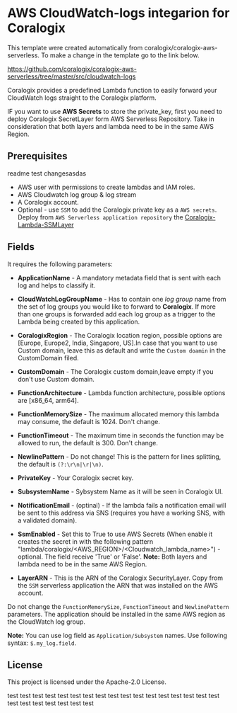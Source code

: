 # AWS CloudWatch-logs integarion for Coralogix

This template were created automatically from coralogix/coralogix-aws-serverless.
To make a change in the template go to the link below.

https://github.com/coralogix/coralogix-aws-serverless/tree/master/src/cloudwatch-logs

Coralogix provides a predefined Lambda function to easily forward your CloudWatch logs straight to the Coralogix platform.

IF you want to use **AWS Secrets** to store the private_key, first you need to deploy Coralogix SecretLayer form AWS Serverless Repository.
Take in consideration that both layers and lambda need to be in the same AWS Region.

## Prerequisites
readme test changesasdas
* AWS user with permissions to create lambdas and IAM roles.
* AWS Cloudwatch log group & log stream
* A Coralogix account.
* Optional - use ``SSM`` to add the Coralogix private key as a ``AWS secrets``. Deploy from ``AWS Serverless application repository`` the [Coralogix-Lambda-SSMLayer](https://serverlessrepo.aws.amazon.com/applications/eu-central-1/597078901540/Coralogix-Lambda-SSMLayer)

## Fields 

It requires the following parameters:

* **ApplicationName** - A mandatory metadata field that is sent with each log and helps to classify it.

* **CloudWatchLogGroupName** - Has to contain one *log group* name from the set of log groups you would like to forward to **Coralogix**. If more than one groups is forwarded add each log group as a trigger to the Lambda being created by this application.

* **CoralogixRegion** - The Coralogix location region, possible options are [Europe, Europe2, India, Singapore, US].In case that you want to use Custom domain, leave this as default and write the `Custom doamin` in the CustomDomain filed.

* **CustomDomain** - The Coralogix custom domain,leave empty if you don't use Custom domain.

* **FunctionArchitecture** - Lambda function architecture, possible options are [x86_64, arm64]. 

* **FunctionMemorySize** - The maximum allocated memory this lambda may consume, the default is 1024. Don't change.

* **FunctionTimeout** - The maximum time in seconds the function may be allowed to run, the default is 300. Don't change.

* **NewlinePattern** - Do not change! This is the pattern for lines splitting, the default is ``(?:\r\n|\r|\n)``.

* **PrivateKey** - Your Coralogix secret key.

* **SubsystemName** - Sybsystem Name as it will be seen in Coralogix UI.

* **NotificationEmail** - (optinal) - If the lambda fails a notification email will be sent to this address via SNS (requires you have a working SNS, with a validated domain).

* **SsmEnabled** - Set this to True to use AWS Secrets  (When enable it creates the secret in with the following pattern "lambda/coralogix/<AWS_REGION>/<Cloudwatch_lambda_name>") - optional. The field receive 'True' or 'False'. 
**Note:** Both layers and lambda need to be in the same AWS Region.


* **LayerARN** - This is the ARN of the Coralogix SecurityLayer. Copy from the ``SSM`` serverless application the ARN that was installed on the AWS account. 

Do not change the `FunctionMemorySize`, `FunctionTimeout` and `NewlinePattern` parameters. 
The application should be installed in the same AWS region as the CloudWatch log group.

**Note:** You can use log field as `Application/Subsystem` names. Use following syntax: `$.my_log.field`.


## License

This project is licensed under the Apache-2.0 License.


test
test
test
test
test
test
test
test
test
test
test
test
test
test
test
test
test
test
test
test
test
test
test
test
